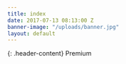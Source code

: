 ```yaml
---
title: index
date: 2017-07-13 08:13:00 Z
banner-image: "/uploads/banner.jpg"
layout: default
---
```


{: .header-content}
Premium
